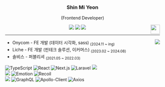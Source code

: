 <div align="center">
  
  ### Shin Mi Yeon
  (Frontend Developer)
  
  <img align="right" width="30" src="https://user-images.githubusercontent.com/75469131/213887734-1f8f0fb6-4395-4aa6-b828-3b44b96d8f0f.gif" />
  
  <a href="https://velog.io/@tlsalduszz/posts"><img src="https://img.shields.io/badge/smyn.velog-3DDC84?style=badge&logo=Velog&logoColor=white"/></a> 
  <a href="https://my.surfit.io/w/1895799531"><img src="https://img.shields.io/badge/Resume-blue?style=badge&logo=resume&logoColor=white"/></a> 
  <a href="mailto:'tlsalduszz@gmail.com'"><img src="https://img.shields.io/badge/Contact-red?style=badge&logo=ArtiGraph&logoColor=white"/></a>

  ---

</div>

<a href="https://velog.io/@tlsalduszz/posts"><img align="right" src="https://velog-readme-stats.vercel.app/api/list?name=tlsalduszz"/></a>

 - Onycom - FE 개발 (데이터 시각화, sass) <sub>(2024.11 ~ ing)</sub>
 - Liche - FE 개발 (핀테크 솔루션, 이커머스) <sub>(2023.02 ~ 2024.08)</sub>
 - 솔비스 - 퍼블리셔 <sub>(2021.05 ~ 2022.03)</sub>
 
![TypeScript](https://img.shields.io/badge/TypeScript-3178C6.svg?&style=for-the-badge&logo=TypeScript&logoColor=FFFFFF)
![React](https://img.shields.io/badge/React-61DAFB.svg?&style=for-the-badge&logo=React&logoColor=fff)
![Next.js](https://img.shields.io/badge/Next.js-000.svg?&style=for-the-badge&logo=Next.js&logoColor=fff)
![Laravel](https://img.shields.io/badge/Laravel-red.svg?&style=for-the-badge&logo=Laravel&logoColor=fff)
<img src="https://img.shields.io/badge/jQuery-0769AD?style=for-the-badge&logo=jQuery&logoColor=white"/>
<br/>
<img src="https://img.shields.io/badge/Tailwind CSS-06B6D4?style=for-the-badge&logo=Tailwind CSS&logoColor=white"/>
![Emotion](https://img.shields.io/badge/Emotion-d061b8.svg?&style=for-the-badge&logo=Emotion&logoColor=fff)
![Recoil](https://img.shields.io/badge/Recoil-orange.svg?&style=for-the-badge&logo=Recoil&logoColor=fff)
<br/>
<img src="https://img.shields.io/badge/Firebase-FFCA28?style=for-the-badge&logo=firebase&logoColor=black"/>
![GraphQL](https://img.shields.io/badge/GraphQL-E10098.svg?&style=for-the-badge&logo=GraphQL&logoColor=fff)
![Apollo-Client](https://img.shields.io/badge/ApolloClient-311C87.svg?&style=for-the-badge&logo=ApolloClient&logoColor=fff)
![Axios](https://img.shields.io/badge/Axios-black.svg?&style=for-the-badge&logo=Axios&logoColor=fff)




